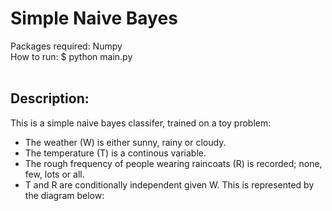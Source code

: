 # Simple Naive Bayes

Packages required: Numpy <br>
How to run: $ python main.py <br>
<br>
## Description:<br>

This is a simple naive bayes classifer, trained on a toy problem: <br>
* The weather (W) is either sunny, rainy or cloudy.
* The temperature (T) is a continous variable.
* The rough frequency of people wearing raincoats (R) is recorded; none, few, lots or all.
* T and R are conditionally independent given W.
This is represented by the diagram below: <br>
